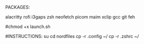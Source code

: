 PACKAGES:

alacritty rofi i3gaps zsh neofetch picom maim xclip gcc git feh  

#chmod +x launch.sh

#INSTRUCTIONS: 
su
cd nordfiles
cp -r .config ~/
cp -r .zshrc ~/